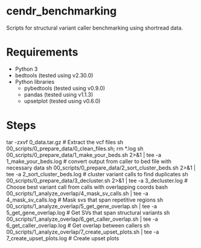 # cendr_benchmarking

Scripts for structural variant caller benchmarking using shortread data.

# Requirements

* Python 3
* bedtools (tested using v2.30.0)
* Python libraries
	* pybedtools (tested using v0.9.0)
	* pandas (tested using v1.1.3)
	* upsetplot (tested using v0.6.0)

# Steps
tar -zxvf 0_data.tar.gz # Extract the vcf files
sh 00_scripts/0_prepare_data/0_clean_files.sh; rm *.log
sh 00_scripts/0_prepare_data/1_make_your_beds.sh 2>&1 | tee -a 1_make_your_beds.log # convert output from caller to bed file with necessary data
sh 00_scripts/0_prepare_data/2_sort_cluster_beds.sh 2>&1 | tee -a 2_sort_cluster_beds.log # cluster variant calls to find duplicates
sh 00_scripts/0_prepare_data/3_decluster.sh 2>&1 | tee -a 3_decluster.log # Choose best variant call from calls with overlapping coords
bash 00_scripts/1_analyze_overlap/4_mask_sv_calls.sh | tee -a 4_mask_sv_calls.log # Mask svs that span repetitive regions
sh 00_scripts/1_analyze_overlap/5_get_gene_overlap.sh | tee -a 5_get_gene_overlap.log # Get SVs that span structural variants
sh 00_scripts/1_analyze_overlap/6_get_caller_overlap.sh | tee -a 6_get_caller_overlap.log # Get overlap between callers
sh 00_scripts/1_analyze_overlap/7_create_upset_plots.sh | tee -a 7_create_upset_plots.log # Create upset plots
